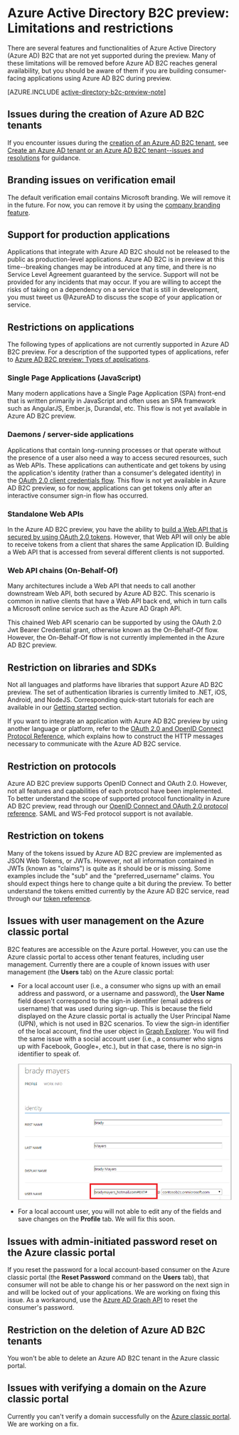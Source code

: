 <properties
	pageTitle="Azure Active Directory B2C preview: Limitations and restrictions | Microsoft Azure"
	description="A list of limitations and restrictions with Azure Active Directory B2C"
	services="active-directory-b2c"
	documentationCenter=""
	authors="swkrish"
	manager="msmbaldwin"
	editor="bryanla"/>

<tags
	ms.service="active-directory-b2c"
	ms.workload="identity"
	ms.tgt_pltfrm="na"
	ms.devlang="na"
	ms.topic="article"
	ms.date="01/28/2016"
	ms.author="swkrish"/>

# Azure Active Directory B2C preview: Limitations and restrictions

There are several features and functionalities of Azure Active Directory (Azure AD) B2C that are not yet supported during the preview. Many of these limitations will be removed before Azure AD B2C reaches general availability, but you should be aware of them if you are building consumer-facing applications using Azure AD B2C during preview.

[AZURE.INCLUDE [active-directory-b2c-preview-note](../../includes/active-directory-b2c-preview-note.md)]

## Issues during the creation of Azure AD B2C tenants

If you encounter issues during the [creation of an Azure AD B2C tenant](active-directory-b2c-get-started), see [Create an Azure AD tenant or an Azure AD B2C tenant--issues and resolutions](active-directory-b2c-support-create-directory.md) for guidance.

## Branding issues on verification email

The default verification email contains Microsoft branding. We will remove it in the future. For now, you can remove it by using the [company branding feature](../active-directory/active-directory-add-company-branding.md).

## Support for production applications

Applications that integrate with Azure AD B2C should not be released to the public as production-level applications. Azure AD B2C is in preview at this time--breaking changes may be introduced at any time, and there is no Service Level Agreement guaranteed by the service. Support will not be provided for any incidents that may occur. If you are willing to accept the risks of taking on a dependency on a service that is still in development, you must tweet us @AzureAD to discuss the scope of your application or service.

## Restrictions on applications

The following types of applications are not currently supported in Azure AD B2C preview. For a description of the supported types of applications, refer to [Azure AD B2C preview: Types of applications](active-directory-b2c-apps.md).

### Single Page Applications (JavaScript)

Many modern applications have a Single Page Application (SPA) front-end that is written primarily in JavaScript and often uses an SPA framework such as AngularJS, Ember.js, Durandal, etc. This flow is not yet available in Azure AD B2C preview.

### Daemons / server-side applications

Applications that contain long-running processes or that operate without the presence of a user also need a way to access secured resources, such as Web APIs. These applications can authenticate and get tokens by using the application's identity (rather than a consumer's delegated identity) in the [OAuth 2.0 client credentials flow](active-directory-b2c-reference-protocols.md#oauth2-client-credentials-grant-flow). This flow is not yet available in Azure AD B2C preview, so for now, applications can get tokens only after an interactive consumer sign-in flow has occurred.

### Standalone Web APIs

In the Azure AD B2C preview, you have the ability to [build a Web API that is secured by using OAuth 2.0 tokens](active-directory-b2c-apps.md#web-apis). However, that Web API will only be able to receive tokens from a client that shares the same Application ID. Building a Web API that is accessed from several different clients is not supported.

### Web API chains (On-Behalf-Of)

Many architectures include a Web API that needs to call another downstream Web API, both secured by Azure AD B2C. This scenario is common in native clients that have a Web API back end, which in turn calls a Microsoft online service such as the Azure AD Graph API.

This chained Web API scenario can be supported by using the OAuth 2.0 Jwt Bearer Credential grant, otherwise known as the On-Behalf-Of flow. However, the On-Behalf-Of flow is not currently implemented in the Azure AD B2C preview.

## Restriction on libraries and SDKs

Not all languages and platforms have libraries that support Azure AD B2C preview. The set of authentication libraries is currently limited to .NET, iOS, Android, and NodeJS. Corresponding quick-start tutorials for each are available in our [Getting started](active-directory-b2c-overview.md#getting-started) section.

If you want to integrate an application with Azure AD B2C preview by using another language or platform, refer to the [OAuth 2.0 and OpenID Connect Protocol Reference](active-directory-b2c-reference-protocols.md), which explains how to construct the HTTP messages necessary to communicate with the Azure AD B2C service.

## Restriction on protocols

Azure AD B2C preview supports OpenID Connect and OAuth 2.0. However, not all features and capabilities of each protocol have been implemented. To better understand the scope of supported protocol functionality in Azure AD B2C preview, read through our [OpenID Connect and OAuth 2.0 protocol reference](active-directory-b2c-reference-protocols.md). SAML and WS-Fed protocol support is not available.

## Restriction on tokens

Many of the tokens issued by Azure AD B2C preview are implemented as JSON Web Tokens, or JWTs. However, not all information contained in JWTs (known as "claims") is quite as it should be or is missing. Some examples include the "sub" and the "preferred_username" claims. You should expect things here to change quite a bit during the preview. To better understand the tokens emitted currently by the Azure AD B2C service, read through our [token reference](active-directory-b2c-reference-tokens.md).

## Issues with user management on the Azure classic portal

B2C features are accessible on the Azure portal. However, you can use the Azure classic portal to access other tenant features, including user management. Currently there are a couple of known issues with user management (the **Users** tab) on the Azure classic portal:

- For a local account user (i.e., a consumer who signs up with an email address and password, or a username and password), the **User Name** field doesn't correspond to the sign-in identifier (email address or username) that was used during sign-up. This is because the field displayed on the Azure classic portal is actually the User Principal Name (UPN), which is not used in B2C scenarios. To view the sign-in identifier of the local account, find the user object in [Graph Explorer](https://graphexplorer.cloudapp.net/). You will find the same issue with a social account user (i.e., a consumer who signs up with Facebook, Google+, etc.), but in that case, there is no sign-in identifier to speak of.

    ![Local account - UPN](./media/active-directory-b2c-limitations/limitations-user-mgmt.png)

- For a local account user, you will not able to edit any of the fields and save changes on the **Profile** tab. We will fix this soon.

## Issues with admin-initiated password reset on the Azure classic portal

If you reset the password for a local account-based consumer on the Azure classic portal (the **Reset Password** command on the **Users** tab), that consumer will not be able to change his or her password on the next sign in and will be locked out of your applications. We are working on fixing this issue. As a workaround, use the [Azure AD Graph API](active-directory-b2c-devquickstarts-graph-dotnet.md) to reset the consumer's password.

## Restriction on the deletion of Azure AD B2C tenants

You won't be able to delete an Azure AD B2C tenant in the Azure classic portal.

## Issues with verifying a domain on the Azure classic portal

Currently you can't verify a domain successfully on the [Azure classic portal](https://manage.windowsazure.com/). We are working on a fix.
